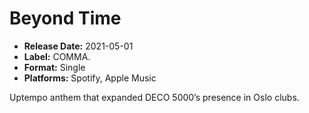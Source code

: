 # Beyond Time

- **Release Date:** 2021-05-01
- **Label:** COMMA.
- **Format:** Single
- **Platforms:** Spotify, Apple Music

Uptempo anthem that expanded DECO 5000’s presence in Oslo clubs.
